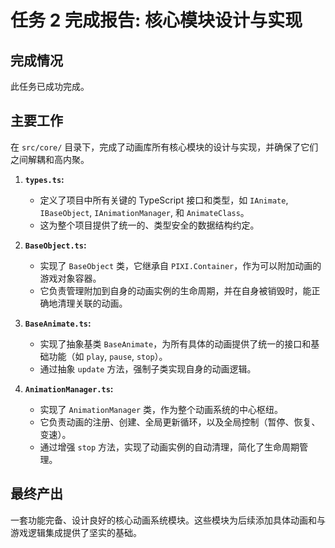 # 任务 2 完成报告: 核心模块设计与实现

## 完成情况

此任务已成功完成。

## 主要工作

在 `src/core/` 目录下，完成了动画库所有核心模块的设计与实现，并确保了它们之间解耦和高内聚。

1.  **`types.ts`:**
    - 定义了项目中所有关键的 TypeScript 接口和类型，如 `IAnimate`, `IBaseObject`, `IAnimationManager`, 和 `AnimateClass`。
    - 这为整个项目提供了统一的、类型安全的数据结构约定。

2.  **`BaseObject.ts`:**
    - 实现了 `BaseObject` 类，它继承自 `PIXI.Container`，作为可以附加动画的游戏对象容器。
    - 它负责管理附加到自身的动画实例的生命周期，并在自身被销毁时，能正确地清理关联的动画。

3.  **`BaseAnimate.ts`:**
    - 实现了抽象基类 `BaseAnimate`，为所有具体的动画提供了统一的接口和基础功能（如 `play`, `pause`, `stop`）。
    - 通过抽象 `update` 方法，强制子类实现自身的动画逻辑。

4.  **`AnimationManager.ts`:**
    - 实现了 `AnimationManager` 类，作为整个动画系统的中心枢纽。
    - 它负责动画的注册、创建、全局更新循环，以及全局控制（暂停、恢复、变速）。
    - 通过增强 `stop` 方法，实现了动画实例的自动清理，简化了生命周期管理。

## 最终产出

一套功能完备、设计良好的核心动画系统模块。这些模块为后续添加具体动画和与游戏逻辑集成提供了坚实的基础。
